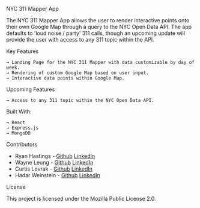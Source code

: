 NYC 311 Mapper App

The NYC 311 Mapper App allows the user to render interactive points onto their own Google Map through a query to the NYC Open Data API. The app defaults to 'loud noise / party' 311 calls, though an upcoming update will provide the user with access to any 311 topic within the API. 

Key Features

    → Landing Page for the NYC 311 Mapper with data customizable by day of week.
    → Rendering of custom Google Map based on user input.
    → Interactive data points within Google Map. 


Upcoming Features

    → Access to any 311 topic within the NYC Open Data API.


Built With:

    → React
    → Express.js
    → MongoDB


Contributors

- Ryan Hastings - [Github](https://github.com/rhaasti) [LinkedIn](https://www.linkedin.com/in/rhaasti)
- Wayne Leung - [Github](https://github.com/waynetwleung) [LinkedIn](https://www.linkedin.com/in/wayne-leung-1242422a)
- Curtis Lovrak - [Github](https://github.com/CurtisLovrak) [LinkedIn](https://www.linkedin.com/in/curtislovrak)
- Hadar Weinstein - [Github](https://github.com/HWein8) [LinkedIn](https://www.linkedin.com/in/hadarweinstein)

License

This project is licensed under the Mozilla Public License 2.0.
